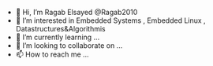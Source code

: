 - 👋 Hi, I’m  Ragab Elsayed @Ragab2010
- 👀 I’m interested in Embedded Systems , Embedded Linux , Datastructures&Algorithmis
- 🌱 I’m currently learning ...
- 💞️ I’m looking to collaborate on ...
- 📫 How to reach me ...

<!---
RagabElsayed/Ragab2010 is a ✨ special ✨ repository because its `README.md` (this file) appears on your GitHub profile.
You can click the Preview link to take a look at your changes.
--->
